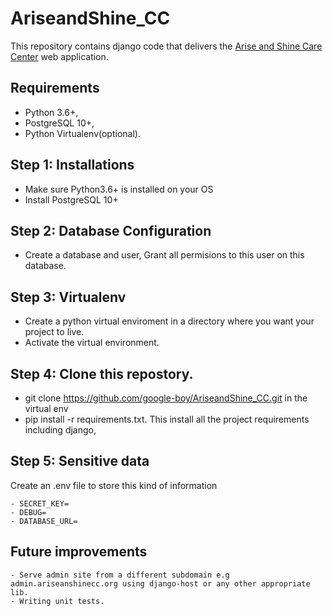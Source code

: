 # AriseandShine_CC

This repository contains django code that delivers the <a href="https://www.ariseandshinecc.org">Arise and Shine Care Center</a> web application.

## Requirements

 - Python 3.6+,
 - PostgreSQL 10+,
 - Python Virtualenv(optional).
 
## Step 1: Installations

  - Make sure Python3.6+ is installed on your OS
  - Install PostgreSQL 10+
  
## Step 2: Database Configuration
  - Create a database and user, Grant all permisions to this user on this database.
 
## Step 3: Virtualenv

  - Create a python virtual enviroment in a directory where you want your project to live.
  - Activate the virtual environment.
  
## Step 4: Clone this repostory.

  - git clone https://github.com/google-boy/AriseandShine_CC.git in the virtual env
  - pip install -r requirements.txt. This install all the project requirements including django,

## Step 5: Sensitive data

  Create an .env file to store this kind of information
    
    - SECRET_KEY=
    - DEBUG=
    - DATABASE_URL=


## Future improvements

    - Serve admin site from a different subdomain e.g admin.ariseanshinecc.org using django-host or any other appropriate lib.
    - Writing unit tests.
